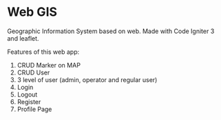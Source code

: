 # Web GIS
Geographic Information System based on web. Made with Code Igniter 3 and leaflet.

Features of this web app:
1. CRUD Marker on MAP <br>
2. CRUD User <br>
3. 3 level of user (admin, operator and regular user) <br>
4. Login <br>
5. Logout <br>
6. Register <br>
7. Profile Page <br>
